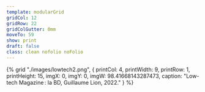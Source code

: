 ```yaml
---
template: modularGrid
gridCol: 12
gridRow: 22
gridColGutter: 0mm
moveTo: 59
show: print
draft: false
class: clean nofolio noFolio
---
```



{% grid "./images/lowtech2.png", {
printCol: 4,
printWidth: 9,
printRow: 1,
printHeight: 15,
imgX: 0,
imgY: 0,
imgW: 98.41668143287473,
caption: "Low-tech Magazine : la BD, Guillaume Lion, 2022."
} %}

